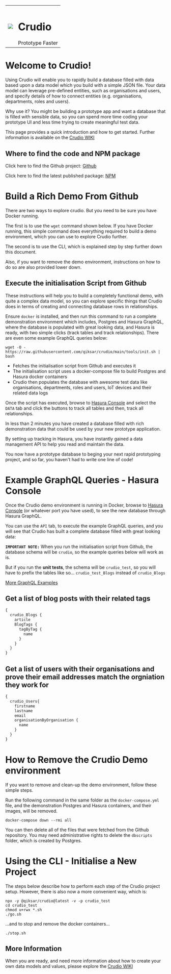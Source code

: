 <table>
  <tr>
    <td> <img src="https://user-images.githubusercontent.com/45703746/182263014-7a817506-4c50-4418-8d77-06ccb61a6438.png"></td>
    <td> <h1>Crudio</h1> Prototype Faster</td>
   </tr> 
</table>

# Welcome to Crudio!

Using Crudio will enable you to rapidly build a database filled with data based upon a data model which you build with a simple JSON file. Your data model can leverage pre-defined entities, such as organisations and users, and specify details of how to connect entities (e.g. organisations, departments, roles and users). 

Why use it? You might be building a prototype app and want a database that is filled with sensible data, so you can spend more time coding your prototype UI and less time trying to create meaningful test data.

This page provides a quick introduction and how to get started. Further information is available on the [Crudio WIKI](https://github.com/Qiksar/crudio/wiki/01.-Home)

## Where to find the code and NPM package

Click here to find the Github project: [Github](https://github.com/Qiksar/crudio)

Click here to find the latest published package: [NPM](https://www.npmjs.com/package/@qiksar/crudio)

# Build a Rich Demo From Github

There are two ways to explore crudio. But you need to be sure you have Docker running.

The first is to use the `wget` command shown below. If you have Docker running, this simple command does everything required to build a demo environment, which you can use to explore Crudio further.

The second is to use the CLI, which is explained step by step further down this document.

Also, if you want to remove the demo environment, instructions on how to do so are also provided lower down.

## Execute the initialisation Script from Github

These instructions will help you to build a completely functional demo, with quite a complex data model, so you can explore specific things that Crudio does in terms of creating and connecting database rows in relationships.

Ensure `docker` is installed, and then run this command to run a complete demonstration environment which includes, Postgres and Hasura GraphQL, where the database is populated with great looking data, and Hasura is ready, with two simple clicks (track tables and track relationships). There are even some example GraphQL queries below:

```
wget -O - https://raw.githubusercontent.com/qiksar/crudio/main/tools/init.sh | bash
```

- Fetches the initialisation script from Github and executes it
- The initialisation script uses a docker-compose file to build Postgres and Hasura docker containers
- Crudio then populates the database with awesome test data like organisations, departments, roles and users, IoT devices and their related data logs

Once the script has executed, browse to [Hasura Console](http://localhost:6789) and select the `DATA` tab and click the buttons to track all tables and then, track all relationships.

In less than 2 minutes you have created a database filled with rich demonstration data that could be used by your new prototype application.

By setting up tracking in Hasura, you have instantly gained a data management API to help you read and maintain the data.

You now have a prototype database to beging your next rapid prototyping project, and so far, you haven't had to write one line of code!

# Example GraphQL Queries - Hasura Console

Once the Crudio demo environment is running in Docker, browse to [Hasura Console](http://localhost:6789) (or whatever port you have used), to see the new database through Hasura GraphQL.

You can use the `API` tab, to execute the example GraphQL queries, and you will see that Crudio has built a complete database filled with great looking data:

**`IMPORTANT NOTE:`** When you run the initialisation script from Github, the database schema will be `crudio`, so the example queries below will work as is. 

But if you run the **unit tests**, the schema will be `crudio_test`, so you will have to prefix the tables like so... `crudio_test_Blogs` instead of `crudio_Blogs`

[More GraphQL Examples](https://github.com/Qiksar/crudio/wiki/Example-GraphQL-Queries)

## Get a list of blog posts with their related tags
```graphql
{
  crudio_Blogs {
    article
    BlogTags {
      tagByTag {
        name
      }
    }
  }
}
```

## Get a list of users with their organisations and prove their email addresses match the orgniation they work for
```graphql
{
  crudio_Users{
    firstname
    lastname
    email
    organisationByOrganisation {
      name
    }
  }
}
```


# How to Remove the Crudio Demo environment

If you want to remove and clean-up the demo environment, follow these simple steps.

Run the following command in the same folder as the `docker-compose.yml` file, and the demonstration Postgres and Hasura containers, and their images, will be removed.

```
docker-compose down --rmi all
```

You can then delete all of the files that were fetched from the Github repository. You may need administrative rights to delete the `dbscripts` folder, which is created by Postgres.

# Using the CLI - Initialise a New Project

The steps below describe how to perform each step of the Crudio project setup. However, there is also now a more convenient way, which is:

```
npx -y @qiksar/crudio@latest -v -p crudio_test
cd crudio_test
chmod u+rwx *.sh
./go.sh
```

...and to stop and remove the docker containers...

```
./stop.sh
```

## More Information

When you are ready, and need more information about how to create your own data models and values, please explore the [Crudio WIKI](https://github.com/Qiksar/crudio/wiki/01.-Home)
